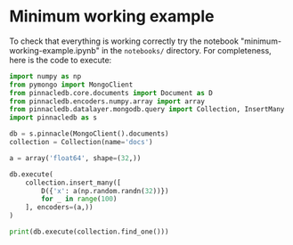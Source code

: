 # Minimum working example

To check that everything is working correctly try the notebook "minimum-working-example.ipynb"
in the `notebooks/` directory. For completeness, here is the code to execute:

```python
import numpy as np
from pymongo import MongoClient
from pinnacledb.core.documents import Document as D
from pinnacledb.encoders.numpy.array import array
from pinnacledb.datalayer.mongodb.query import Collection, InsertMany
import pinnacledb as s

db = s.pinnacle(MongoClient().documents)
collection = Collection(name='docs')

a = array('float64', shape=(32,))

db.execute(
    collection.insert_many([
        D({'x': a(np.random.randn(32))})
        for _ in range(100)
    ], encoders=(a,))
)

print(db.execute(collection.find_one()))
```
